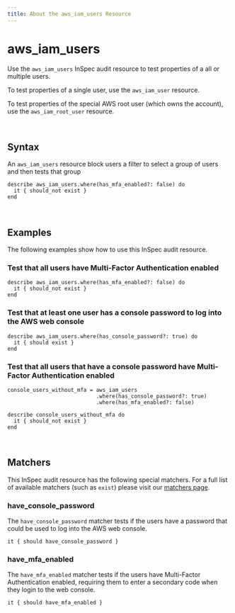 ```yaml
---
title: About the aws_iam_users Resource
---
```


# aws_iam_users

Use the `aws_iam_users` InSpec audit resource to test properties of a all or multiple users.

To test properties of a single user, use the `aws_iam_user` resource.

To test properties of the special AWS root user (which owns the account), use the `aws_iam_root_user` resource.

<br>

## Syntax

An `aws_iam_users` resource block users a filter to select a group of users and then tests that group

    describe aws_iam_users.where(has_mfa_enabled?: false) do
      it { should_not exist }
    end

<br>

## Examples

The following examples show how to use this InSpec audit resource.

### Test that all users have Multi-Factor Authentication enabled

    describe aws_iam_users.where(has_mfa_enabled?: false) do
      it { should_not exist }
    end

### Test that at least one user has a console password to log into the AWS web console

    describe aws_iam_users.where(has_console_password?: true) do
      it { should exist }
    end

### Test that all users that have a console password have Multi-Factor Authentication enabled

    console_users_without_mfa = aws_iam_users
                                .where(has_console_password?: true)
                                .where(has_mfa_enabled?: false)

    describe console_users_without_mfa do
      it { should_not exist }
    end

<br>

## Matchers

This InSpec audit resource has the following special matchers. For a full list of available matchers (such as `exist`) please visit our [matchers page](https://www.inspec.io/docs/reference/matchers/).

### have_console_password

The `have_console_password` matcher tests if the users have a password that could be used to log into the AWS web console.

    it { should have_console_password }

### have_mfa_enabled

The `have_mfa_enabled` matcher tests if the users have Multi-Factor Authentication enabled, requiring them to enter a secondary code when they login to the web console.

    it { should have_mfa_enabled }
